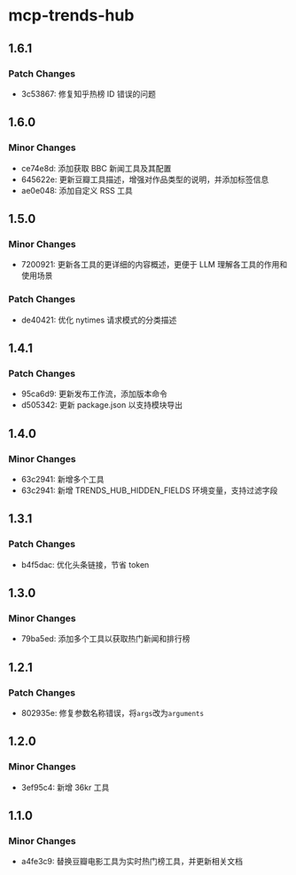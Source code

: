 # mcp-trends-hub

## 1.6.1

### Patch Changes

- 3c53867: 修复知乎热榜 ID 错误的问题

## 1.6.0

### Minor Changes

- ce74e8d: 添加获取 BBC 新闻工具及其配置
- 645622e: 更新豆瓣工具描述，增强对作品类型的说明，并添加标签信息
- ae0e048: 添加自定义 RSS 工具

## 1.5.0

### Minor Changes

- 7200921: 更新各工具的更详细的内容概述，更便于 LLM 理解各工具的作用和使用场景

### Patch Changes

- de40421: 优化 nytimes 请求模式的分类描述

## 1.4.1

### Patch Changes

- 95ca6d9: 更新发布工作流，添加版本命令
- d505342: 更新 package.json 以支持模块导出

## 1.4.0

### Minor Changes

- 63c2941: 新增多个工具
- 63c2941: 新增 TRENDS_HUB_HIDDEN_FIELDS 环境变量，支持过滤字段

## 1.3.1

### Patch Changes

- b4f5dac: 优化头条链接，节省 token

## 1.3.0

### Minor Changes

- 79ba5ed: 添加多个工具以获取热门新闻和排行榜

## 1.2.1

### Patch Changes

- 802935e: 修复参数名称错误，将`args`改为`arguments`

## 1.2.0

### Minor Changes

- 3ef95c4: 新增 36kr 工具

## 1.1.0

### Minor Changes

- a4fe3c9: 替换豆瓣电影工具为实时热门榜工具，并更新相关文档

